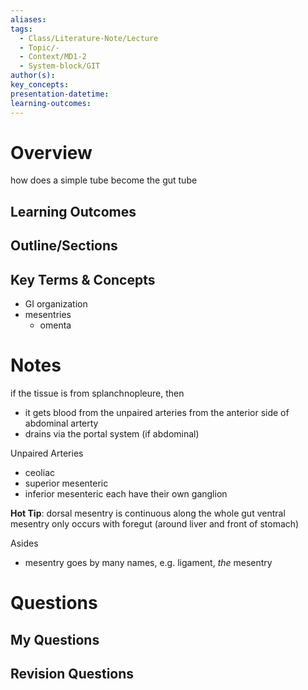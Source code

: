 ```yaml
---
aliases: 
tags:
  - Class/Literature-Note/Lecture
  - Topic/-
  - Context/MD1-2
  - System-block/GIT
author(s): 
key_concepts: 
presentation-datetime: 
learning-outcomes:
---
```



# Overview
how does a simple tube become the gut tube
## Learning Outcomes

## Outline/Sections

## Key Terms & Concepts
- GI organization
- mesentries
	- omenta

# Notes

if the tissue is from splanchnopleure, then 
- it gets blood from the unpaired arteries from the anterior side of abdominal arterty
- drains via the portal system (if abdominal)


Unpaired Arteries
- ceoliac
- superior mesenteric
- inferior mesenteric
each have their own ganglion

**Hot Tip**: dorsal mesentry is continuous along the whole gut
ventral mesentry only occurs with foregut (around liver and front of stomach)

Asides
- mesentry goes by many names, e.g. ligament, *the* mesentry
# Questions

## My Questions
## Revision Questions




